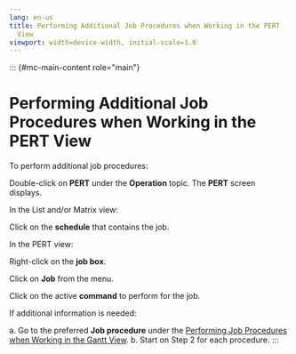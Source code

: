 ```yaml
---
lang: en-us
title: Performing Additional Job Procedures when Working in the PERT
  View
viewport: width=device-width, initial-scale=1.0
---
```

::: {#mc-main-content role="main"}
#  Performing Additional Job Procedures when Working in the PERT View

To perform additional job procedures:

Double-click on **PERT** under the **Operation** topic. The **PERT**
screen displays.

In the List and/or Matrix view:

Click on the **schedule** that contains the job.

In the PERT view:

Right-click on the **job box**.

Click on **Job** from the menu.

Click on the active **command** to perform for the job.

If additional information is needed:

a.  Go to the preferred **Job procedure** under the [Performing Job     Procedures when Working in the Gantt
    View](Performing-Job-Procedures(Gantt).md).
b.  Start on Step 2 for each procedure.
:::

 

